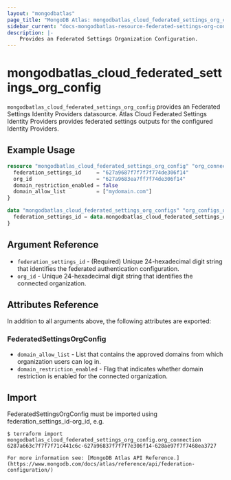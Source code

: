 ```yaml
---
layout: "mongodbatlas"
page_title: "MongoDB Atlas: mongodbatlas_cloud_federated_settings_org_config"
sidebar_current: "docs-mongodbatlas-resource-federated-settings-org-config"
description: |-
    Provides an Federated Settings Organization Configuration.
---
```


# mongodbatlas_cloud_federated_settings_org_config

`mongodbatlas_cloud_federated_settings_org_config` provides an Federated Settings Identity Providers datasource. Atlas Cloud Federated Settings Identity Providers provides federated settings outputs for the configured Identity Providers.


## Example Usage

```terraform
resource "mongodbatlas_cloud_federated_settings_org_config" "org_connection" {
  federation_settings_id     = "627a9687f7f7f7f774de306f14"
  org_id                     = "627a9683ea7ff7f74de306f14"
  domain_restriction_enabled = false
  domain_allow_list          = ["mydomain.com"]
}

data "mongodbatlas_cloud_federated_settings_org_configs" "org_configs_ds" {
  federation_settings_id = data.mongodbatlas_cloud_federated_settings_org_config.org_connection.id
}
```

## Argument Reference

* `federation_settings_id` - (Required) Unique 24-hexadecimal digit string that identifies the federated authentication configuration. 
* `org_id` - Unique 24-hexadecimal digit string that identifies the connected organization.

## Attributes Reference

In addition to all arguments above, the following attributes are exported:

### FederatedSettingsOrgConfig
          
* `domain_allow_list` - List that contains the approved domains from which organization users can log in.
* `domain_restriction_enabled` - Flag that indicates whether domain restriction is enabled for the connected organization.

## Import

FederatedSettingsOrgConfig must be imported using federation_settings_id-org_id, e.g.

```
$ terraform import mongodbatlas_cloud_federated_settings_org_config.org_connection 6287a663c7f7f7f71c441c6c-627a96837f7f7f7e306f14-628ae97f7f7468ea3727

For more information see: [MongoDB Atlas API Reference.](https://www.mongodb.com/docs/atlas/reference/api/federation-configuration/)

